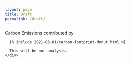 ```yaml
---
layout: page
title: Draft
permalink: /draft/
---
```


<div class="posts">
  <article class="post">
    <div class="entry">
      Carbon Emissions contributed by

      {% include 2021-06-01/carbon-footprint-donut.html %}

      This will be our analysis.
    </div>

  </article>
</div>
